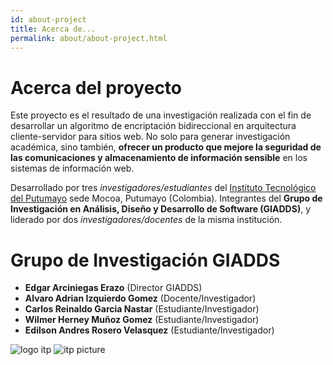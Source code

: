 ```yaml
---
id: about-project
title: Acerca de...
permalink: about/about-project.html
---
```

# Acerca del proyecto
Este proyecto es el resultado de una investigación realizada con el fin de desarrollar un algoritmo de encriptación bidireccional en arquitectura cliente-servidor para sitios web.
No solo para generar investigación académica, sino también, **ofrecer un producto que mejore la seguridad de las comunicaciones y almacenamiento de información sensible** en los sistemas de información web.

Desarrollado por tres *investigadores/estudiantes* del [Instituto Tecnológico del Putumayo](http://www.itp.edu.co/ "Sitio ITP") sede Mocoa, Putumayo (Colombia). Integrantes del **Grupo de Investigación en Análisis, Diseño y Desarrollo de Software (GIADDS)**, y liderado por dos *investigadores/docentes* de la misma institución.

# Grupo de Investigación GIADDS
* __Edgar Arciniegas Erazo__ (Director GIADDS)
* __Alvaro Adrian Izquierdo Gomez__ (Docente/Investigador)
* __Carlos Reinaldo Garcia Nastar__ (Estudiante/Investigador)
* __Wilmer Herney Muñoz Gomez__ (Estudiante/Investigador)
* __Edilson Andres Rosero Velasquez__ (Estudiante/Investigador)

<img alt="logo itp" src="{{ site.baseurl }}/img/itp-logo.png" class="md-img md-left md-itp-pic">
<img alt="itp picture" src="{{ site.baseurl }}/img/itp-pic.png" class="md-img md-right md-itp-pic">
